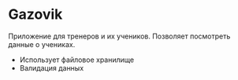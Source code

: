 # Gazovik
Приложение для тренеров и их учеников. Позволяет посмотреть данные о учениках.
* Использует файловое хранилище
* Валидация данных
